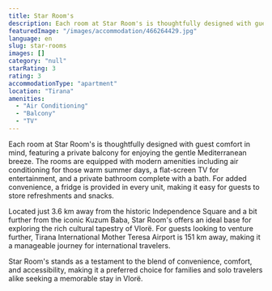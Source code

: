 ```yaml
---
title: Star Room's
description: Each room at Star Room's is thoughtfully designed with guest comfort in mind, featuring a private balcony for enjoying the gentle Mediterranean breeze. The room
featuredImage: "/images/accommodation/466264429.jpg"
language: en
slug: star-rooms
images: []
category: "null"
starRating: 3
rating: 3
accommodationType: "apartment"
location: "Tirana"
amenities:
  - "Air Conditioning"
  - "Balcony"
  - "TV"
---
```


Each room at Star Room's is thoughtfully designed with guest comfort in mind, featuring a private balcony for enjoying the gentle Mediterranean breeze. The rooms are equipped with modern amenities including air conditioning for those warm summer days, a flat-screen TV for entertainment, and a private bathroom complete with a bath. For added convenience, a fridge is provided in every unit, making it easy for guests to store refreshments and snacks.

Located just 3.6 km away from the historic Independence Square and a bit further from the iconic Kuzum Baba, Star Room's offers an ideal base for exploring the rich cultural tapestry of Vlorë. For guests looking to venture further, Tirana International Mother Teresa Airport is 151 km away, making it a manageable journey for international travelers.

Star Room's stands as a testament to the blend of convenience, comfort, and accessibility, making it a preferred choice for families and solo travelers alike seeking a memorable stay in Vlorë.

